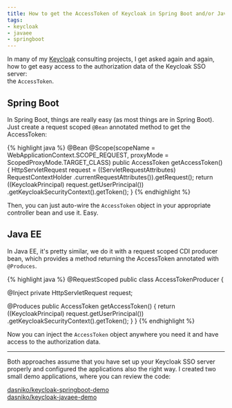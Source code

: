```yaml
---
title: How to get the AccessToken of Keycloak in Spring Boot and/or Java EE
tags:
- keycloak
- javaee
- springboot
---
```


In many of my [Keycloak](http://keycloak.jboss.org) consulting projects, I get asked again and again, how to get easy access to the authorization data of the Keycloak SSO server:  
the `AccessToken`.

## Spring Boot

In Spring Boot, things are really easy (as most things are in Spring Boot).
Just create a request scoped `@Bean` annotated method to get the AccessToken:

{% highlight java %}
@Bean
@Scope(scopeName = WebApplicationContext.SCOPE_REQUEST,
       proxyMode = ScopedProxyMode.TARGET_CLASS)
public AccessToken getAccessToken() {
  HttpServletRequest request =
    ((ServletRequestAttributes) RequestContextHolder
      .currentRequestAttributes()).getRequest();
  return ((KeycloakPrincipal) request.getUserPrincipal())
    .getKeycloakSecurityContext().getToken();
}
{% endhighlight %}

Then, you can just auto-wire the `AccessToken` object in your appropriate controller bean and use it. Easy.

## Java EE

In Java EE, it's pretty similar, we do it with a request scoped CDI producer bean, which provides a method returning the AccessToken annotated with `@Produces`.

{% highlight java %}
@RequestScoped
public class AccessTokenProducer {

  @Inject private HttpServletRequest request;

  @Produces
  public AccessToken getAccessToken() {
    return ((KeycloakPrincipal) request.getUserPrincipal())
      .getKeycloakSecurityContext().getToken();
  }
}
{% endhighlight %}

Now you can inject the `AccessToken` object anywhere you need it and have access to the authorization data.

---

Both approaches assume that you have set up your Keycloak SSO server properly and configured the applications also the right way.
I created two small demo applications, where you can review the code:

<i class="fab fa-github"></i> [dasniko/keycloak-springboot-demo](https://github.com/dasniko/keycloak-springboot-demo)  
<i class="fab fa-github"></i> [dasniko/keycloak-javaee-demo](https://github.com/dasniko/keycloak-javaee-demo)
